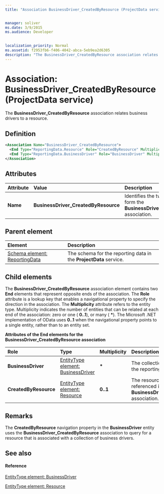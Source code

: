 ```yaml
---
title: "Association BusinessDriver_CreatedByResource (ProjectData service)"

 
manager: soliver
ms.date: 3/9/2015
ms.audience: Developer
 
 
localization_priority: Normal
ms.assetid: f2953fb6-f406-4042-abca-5eb9ea2d6305
description: "The BusinessDriver_CreatedByResource association relates business drivers to a resource."
---
```


# Association: BusinessDriver_CreatedByResource (ProjectData service)

The **BusinessDriver_CreatedByResource** association relates business drivers to a resource. 
  
## Definition

```XML
<Association Name="BusinessDriver_CreatedByResource">
  <End Type="ReportingData.Resource" Role="CreatedByResource" Multiplicity="0..1" />
  <End Type="ReportingData.BusinessDriver" Role="BusinessDriver" Multiplicity="*" />
</Association>
```

## Attributes

|**Attribute**|**Value**|**Description**|
|:-----|:-----|:-----|
|**Name** <br/> |**BusinessDriver_CreatedByResource** <br/> |Identifies the two entity types that form the **BusinessDriver_CreatedByResource** association.  <br/> |
   
## Parent element

|**Element**|**Description**|
|:-----|:-----|
|[Schema element: ReportingData](schema-reportingdata-projectdata-service.md) <br/> |The schema for the reporting data in the **ProjectData** service.  <br/> |
   
## Child elements

The **BusinessDriver_CreatedByResource** association element contains two **End** elements that represent opposite ends of the association. The **Role** attribute is a lookup key that enables a navigational property to specify the direction in the association. The **Multiplicity** attribute refers to the entity type. Multiplicity indicates the number of entities that can be related at each end of the association: zero or one ( **0..1**), or many ( **\***). The Microsoft .NET implementation of OData uses **0..1** when the navigational property points to a single entity, rather than to an entity set. 
  
**Attributes of the End elements for the BusinessDriver_CreatedByResource association**

|**Role**|**Type**|**Multiplicity**|**Description**|
|:-----|:-----|:-----|:-----|
|**BusinessDriver** <br/> |[EntityType element: BusinessDriver](entitytype-businessdriver-projectdata-service.md) <br/> |**\*** <br/> |The collection of business drivers in the reporting tables.  <br/> |
|**CreatedByResource** <br/> |[EntityType element: Resource](entitytype-resource-projectdata-service.md) <br/> |**0..1** <br/> |The resource object that is referenced in the **BusinessDriver_CreatedByResource** association.  <br/> |
   
## Remarks

The **CreatedByResource** navigation property in the **BusinessDriver** entity uses the **BusinessDriver_CreatedByResource** association to query for a resource that is associated with a collection of business drivers. 
  
## See also

#### Reference

[EntityType element: BusinessDriver](entitytype-businessdriver-projectdata-service.md)
  
[EntityType element: Resource](entitytype-resource-projectdata-service.md)

